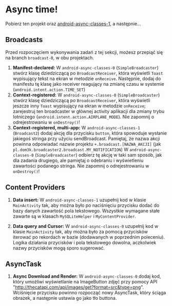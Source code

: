 # Async time!
Pobierz ten projekt oraz [android-async-classes-1](https://github.com/d0m3k/android-async-classes-1), a następnie...

## Broadcasts
Przed rozpoczęciem wykonywania zadań z tej sekcji, możesz przepiąć się na branch `broadcast-0`, w obu projektach.

1. __Manifest-declared:__ W `android-async-classes-0` (`SimpleBroadcaster`) stwórz klasę dziedziczącą po `BroadcastReceiver`, która wyświetli `Toast` wypisujący tekst na ekran w metodzie `onReceive`. Następnie, dodaj do manifestu tę klasę jako receiver reagujący na zmianę czasu w systemie (`android.intent.action.TIME_SET`)
2. __Context-registered:__ W `android-async-classes-0` (`SimpleBroadcaster`) stwórz klasę dziedziczącą po `BroadcastReceiver`, która wyświetli jeszcze inny `Toast` wypisujący na ekran w metodzie `onReceive`; zarejestruj ten broadcaster w głównej activity aplikacji dla zmiany trybu lotniczego (`android.intent.action.AIRPLANE_MODE`). Nie zapomnij o odrejestrowaniu w `onDestroy()`!
3. __Context-registered, multi-app:__ W `android-async-classes-1` (`Broadcast2`) dodaj akcję dla przycisku `button`, która spowoduje wysłanie jakiegoś stringa przy użyciu sendBroadcast. Pamiętaj, że nazwa akcji powinna odpowiadać nazwie projektu `+.broadcast.[NAZWA_AKCJI]` (jak `pl.dom3k.broadcaster2.broadcast.MY_NOTIFICATION`)
W `android-async-classes-0` (`SimpleBroadcaster`) odbierz tę akcję w taki sam sposób, jak dla zadania drugiego, ale pamiętaj o odebraniu i wyświetleniu zawartości podanego stringa. Nie zapomnij o odrejestrowaniu w `onDestroy()`!

## Content Providers
1. __Data insert:__ W `android-async-classes-1` uzupełnij kod w klasie `MainActivity` tak, aby można było po naciśnięciu przycisku dodać do bazy danych zawartość pola tekstowego. Wszystkie wymagane stałe zawarte są w klasach `MySQLiteHelper` i `MyContentProvider`.

2. __Data query and Cursor:__ W `android-async-classes-0` uzupełnij kod w klasie `MainActivity` tak, aby można było za pomocą przycisków iterować po rekordach w bazie (dodawanych w poprzednim poleceniu). Logika działania przycisków i pola tekstowego dowolna, aczkolwiek nazwy przycisków mogą sporo sugerować.

## AsyncTask
1. __Async Download and Render:__ W `android-async-classes-0` dodaj kod, który umożliwi wyświetlanie na ImageButton zdjęć przy pomocy API "http://thecatapi.com/api/images/get?format=src&type=png". Wciśnięcie przycisku powinno rozpocząć nowy AsyncTask, który ściąga obrazek, a następnie ustawia go jako tło buttona.
